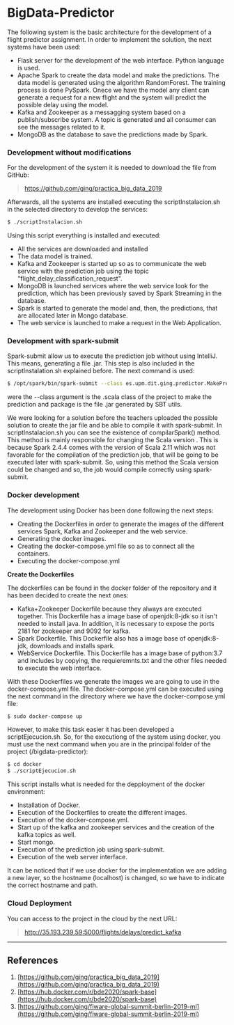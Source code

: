 # BigData-Predictor

The following system is the basic architecture for the development of a flight predictor assignment. In order to implement the solution, the next systems have been used:

  - Flask server for the development of the web interface. Python language is used.
  - Apache Spark to create the data model and make the predictions. The data model is generated using the algorithm RandomForest. The training process is done PySpark. Onece we have the model any client can generate a request for a new flight and the system will predict the possible delay using the model.
  - Kafka and Zookeeper as a messagging system based on a publish/subscribe system. A topic is generated and all consumer can see the messages related to it.
  - MongoDB as the database to save the predictions made by Spark.

### Development without modifications

For the development of the system it is needed to download the file from GitHub:
> https://github.com/ging/practica_big_data_2019

Afterwards, all the systems are installed executing the scriptInstalacion.sh in the selected directory to develop the services:

```sh
$ ./scriptInstalacion.sh
```
Using this script everything is installed and executed:

 - All the services are downloaded and installed
 - The data model is trained.
 - Kafka and Zookeeper is started up so as to communicate the web service with the prediction job using the topic "flight_delay_classification_request".
 - MongoDB is launched services where the web service look for the prediction, which has been previously saved by Spark Streaming in the database.
 - Spark is started to generate the model and, then, the predictions, that are allocated later in Mongo database.
 - The web service is launched to make a request in the Web Application.

### Development with spark-submit

Spark-submit allow us to execute the prediction job without using IntelliJ. This means, generating a file .jar. This step is also included in the scriptInstalation.sh explained before. The next command is used:

```sh
$ /opt/spark/bin/spark-submit --class es.upm.dit.ging.predictor.MakePrediction --packages org.mongodb.spark:mongo-spark-connector_2.11:2.3.2,org.apache.spark:spark-sql-kafka-0-10_2.11:2.4.0 /target/scala-2.12/flight_prediction_2.12-0.1.jar
```

were the --class argument is the .scala class of the project to make the prediction and package is the file .jar generated by SBT utils.

We were looking for a solution before the teachers uploaded the possible solution to create the jar file and be able to compile it with spark-submit. In scriptInstalacion.sh you can see the existence of compilarSpark() method. This method is mainly responsible for changing the Scala version . This is because Spark 2.4.4 comes with the version of Scala 2.11 which was not favorable for the compilation of the prediction job, that will be going to be executed later with spark-submit. So, using this method the Scala version could be changed and so, the job would compile correctly using spark-submit.



### Docker development

The development using Docker has been done following the next steps:
- Creating the Dockerfiles in order to generate the images of the different services Spark, Kafka and Zookeeper and the web service.
- Generating the docker images.
- Creating the docker-compose.yml file so as to connect all the containers.
- Executing the docker-compose.yml

**Create the Dockerfiles**

The dockerfiles can be found in the docker folder of the repository and it has been decided to create the next ones:
- Kafka+Zookeeper Dockerfile because they always are executed together. This Dockerfile has a image base of openjdk:8-jdk so it isn't needed to install java. In addition, it is necessary to expose the ports 2181 for zookeeper and 9092 for kafka.
- Spark Dockerfile. This Dockerfile also has a image base of openjdk:8-jdk, downloads and installs spark.
- WebService Dockerfile. This Dockerfile has a image base of python:3.7 and includes by copying, the requieremnts.txt and the other files needed to execute the web interface.


With these Dockerfiles we generate the images we are going to use in the docker-compose.yml file. The docker-compose.yml can be executed using the next command in the directory where we have the docker-compose.yml file:

```sh
$ sudo docker-compose up
```

However, to make this task easier it has been developed a scriptEjecucion.sh. So, for the executiong of the system using docker, you must use the next command when you are in the principal folder of the project (/bigdata-predictor):

```sh
$ cd docker
$ ./scriptEjecucion.sh
```

This script installs what is needed for the depployment of the docker environment:
- Installation of Docker.
- Execution of the Dockerfiles to create the different images.
- Execution of the docker-compose.yml.
- Start up of the kafka and zookeeper services and the creation of the kafka topics as well.
- Start mongo.
- Execution of the prediction job using spark-submit.
- Execution of the web server interface. 

It can be noticed that if we use docker for the implementation we are adding a new layer, so the hostname (localhost) is changed, so we have to indicate the correct hostname and path.

### Cloud Deployment

You can access to the project in the cloud by the next URL:

>http://35.193.239.59:5000/flights/delays/predict_kafka

----

## References

1. [https://github.com/ging/practica_big_data_2019](https://github.com/ging/practica_big_data_2019)
2. [https://hub.docker.com/r/bde2020/spark-base](https://hub.docker.com/r/bde2020/spark-base)
3. [https://github.com/ging/fiware-global-summit-berlin-2019-ml](https://github.com/ging/fiware-global-summit-berlin-2019-ml)
  



